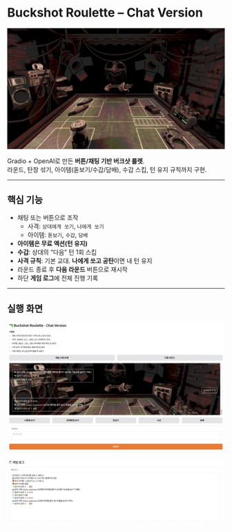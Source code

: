 # Buckshot Roulette – Chat Version

<p align="center">
  <img src="./main_image.png" alt="Buckshot Roulette Banner" />
</p>

Gradio + OpenAI로 만든 **버튼/채팅 기반 버크샷 룰렛**.  
라운드, 탄창 섞기, 아이템(돋보기/수갑/담배), 수갑 스킵, 턴 유지 규칙까지 구현.

---

## 핵심 기능
- 채팅 또는 버튼으로 조작
  - 사격: `상대에게 쏘기`, `나에게 쏘기`
  - 아이템: `돋보기`, `수갑`, `담배`
- **아이템은 무료 액션(턴 유지)**
- **수갑**: 상대의 “다음” 턴 1회 스킵
- **사격 규칙**: 기본 교대. **나에게 쏘고 공탄**이면 내 턴 유지
- 라운드 종료 후 **다음 라운드** 버튼으로 재시작
- 하단 **게임 로그**에 전체 진행 기록

---

## 실행 화면
<p align="center">
  <img src="./image/main_1.png" alt="Buckshot Roulette main_1" />
</p>

<p align="center">
  <img src="./image/main_2.png" alt="Buckshot Roulette main_2" />
</p>
